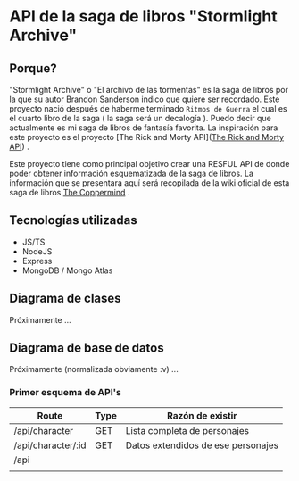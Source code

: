 # API de la saga de libros "Stormlight Archive"

## Porque?

"Stormlight Archive" o "El archivo de las tormentas" es la saga de libros por la que su autor Brandon Sanderson indico que quiere ser recordado. Este proyecto nació después de haberme terminado  `Ritmos de Guerra` el cual es el cuarto libro de la saga ( la saga será un decalogía ). Puedo decir que actualmente es mi saga de libros de fantasía favorita. La inspiración para este proyecto es el proyecto [The Rick and Morty API]([The Rick and Morty API](https://rickandmortyapi.com/)) . 

Este proyecto tiene como principal objetivo crear una RESFUL API de donde poder obtener información esquematizada de la saga de libros. La información que se presentara aquí será recopilada de la wiki oficial de esta saga de libros [The Coppermind](https://coppermind.net/) .

## Tecnologías utilizadas

- JS/TS
- NodeJS
- Express
- MongoDB / Mongo Atlas

## Diagrama de clases

Próximamente ...

## Diagrama de base de datos

Próximamente (normalizada obviamente :v) ...



### Primer esquema de API's

| Route | Type | Razón de existir |
|-----|-----|-----|
|/api/character|GET|Lista completa de personajes|
|/api/character/:id|GET|Datos extendidos de ese personajes|
|/api|||
||||
